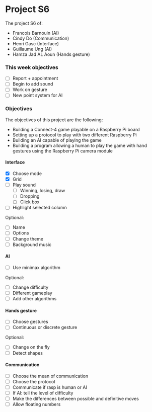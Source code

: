 # Project S6

The project S6 of:

- Francois Barnouin (AI)
- Cindy Do (Communication)
- Henri Gasc (Interface)
- Guillaume Ung (AI)
- Hamza Jad AL Aoun (Hands gesture)

### This week objectives

- [ ] Report + appointment
- [ ] Begin to add sound
- [ ] Work on gesture
- [ ] New point system for AI

### Objectives

The objectives of this project are the following:

- Building a Connect-4 game playable on a Raspberry Pi board
- Setting up a protocol to play with two different Raspberry Pi
- Building an AI capable of playing the game
- Building a program allowing a human to play the game with hand gestures using the Raspberry Pi camera module

#### Interface

- [x] Choose mode
- [x] Grid
- [ ] Play sound
  - [ ] Winning, losing, draw
  - [ ] Dropping
  - [ ] Click box
- [ ] Highlight selected column

Optional:

- [ ] Name
- [ ] Options
- [ ] Change theme
- [ ] Background music

#### AI

- [ ] Use minimax algorithm

Optional:

- [ ] Change difficulty
- [ ] Different gameplay
- [ ] Add other algorithms

#### Hands gesture

- [ ] Choose gestures
- [ ] Continuous or discrete gesture

Optional:

- [ ] Change on the fly
- [ ] Detect shapes

#### Communication

- [ ] Choose the mean of communication
- [ ] Choose the protocol
- [ ] Communicate if rasp is human or AI
- [ ] If AI: tell the level of difficulty
- [ ] Make the differences between possible and definitive moves
- [ ] Allow floating numbers
